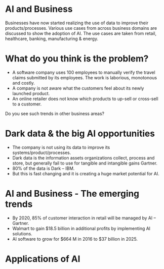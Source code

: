 # AI and Business

Businesses have now started realizing the use of data to improve their products/processes.  Various use cases from across business domains are discussed to show the adoption of AI. The use cases are taken from retail, healthcare, banking, manufacturing & energy.


# What do you think is the problem?

  - A software company uses 100 employees to manually verify the travel claims submitted by its employees. The work is laborious,             monotonous and costly.
  - A company is not aware what the customers feel about its newly launched product.
  - An online retailer does not know which products to up-sell or cross-sell to a customer.

 Do you see such trends in other business areas?
 
 # Dark data & the big AI opportunities
 
  - The company is not using its data to improve its systems/product/processes.
  - Dark data is the information assets organizations collect, process and store, but generally fail to use for tangible and intangible        gains Gartner.
  - 80% of the data is Dark – IBM.
  - But this is fast changing and it is creating a huge market potential for AI.
  
  # AI and Business - The emerging trends
  
  - By 2020, 85% of customer interaction in retail will be managed by AI – Gartner.
  - Walmart to gain $18.5 billion in additional profits by implementing AI solutions.
  - AI software to grow for $664 M in 2016 to $37 billion in 2025.

# Applications of AI

